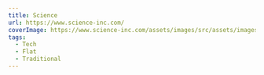 ```yaml
---
title: Science
url: https://www.science-inc.com/
coverImage: https://www.science-inc.com/assets/images/src/assets/images/sprite/logo.png
tags:
  - Tech
  - Flat
  - Traditional
---
```

